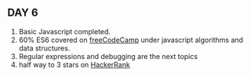 ## DAY 6
1. Basic Javascript completed. 
2. 60% ES6 covered on [freeCodeCamp](https://www.freecodecamp.org/learn/) under javascript algorithms and data structures.
3. Regular expressions and debugging are the next topics
4. half way to 3 stars on [HackerRank](https://www.hackerrank.com/domains/tutorials/10-days-of-javascript?filters%5Bstatus%5D%5B%5D=unsolved&badge_type=10-days-of-javascript)
